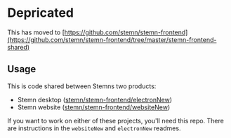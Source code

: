 # Depricated

This has moved to [https://github.com/stemn/stemn-frontend](https://github.com/stemn/stemn-frontend/tree/master/stemn-frontend-shared)

## Usage

This is code shared between Stemns two products:

* Stemn desktop ([stemn/stemn-frontend/electronNew](https://github.com/stemn/stemn-frontend/tree/master/electronNew)) 
* Stemn website ([stemn/stemn-frontend/websiteNew](https://github.com/stemn/stemn-frontend/tree/master/websiteNew))

If you want to work on either of these projects, you'll need this repo. There are instructions in the `websiteNew` and `electronNew` readmes.
